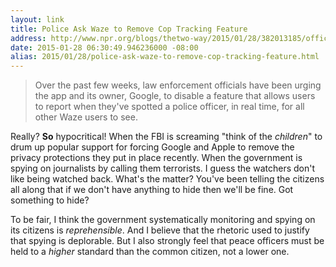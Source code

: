 ```yaml
---
layout: link
title: Police Ask Waze to Remove Cop Tracking Feature
address: http://www.npr.org/blogs/thetwo-way/2015/01/28/382013185/officers-ask-map-app-to-remove-police-tracking
date: 2015-01-28 06:30:49.946236000 -08:00
alias: 2015/01/28/police-ask-waze-to-remove-cop-tracking-feature.html
---
```


> Over the past few weeks, law enforcement officials have been urging the app and its owner, Google, to disable a feature that allows users to report when they've spotted a police officer, in real time, for all other Waze users to see.

Really? **So** hypocritical! When the FBI is screaming "think of the *children*" to drum up popular support for forcing Google and Apple to remove the privacy protections they put in place recently. When the government is spying on journalists by calling them terrorists. I guess the watchers don't like being watched back. What's the matter? You've been telling the citizens all along that if we don't have anything to hide then we'll be fine. Got something to hide?

To be fair, I think the government systematically monitoring and spying on its citizens is *reprehensible*. And I believe that the rhetoric used to justify that spying is deplorable. But I also strongly feel that peace officers must be held to a *higher* standard than the common citizen, not a lower one.
